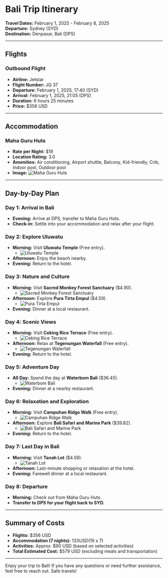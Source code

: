 # Bali Trip Itinerary

**Travel Dates:** February 1, 2025 - February 8, 2025  
**Departure:** Sydney (SYD)  
**Destination:** Denpasar, Bali (DPS)  

---

## Flights

### Outbound Flight
- **Airline:** Jetstar
- **Flight Number:** JQ 37
- **Departure:** February 1, 2025, 17:40 (SYD)
- **Arrival:** February 1, 2025, 21:05 (DPS)
- **Duration:** 6 hours 25 minutes
- **Price:** $356 USD

---

## Accommodation

### Maha Guru Huts
- **Rate per Night:** $19
- **Location Rating:** 3.0
- **Amenities:** Air conditioning, Airport shuttle, Balcony, Kid-friendly, Crib, Indoor pool, Outdoor pool
- **Image:** ![Maha Guru Huts](https://lh3.googleusercontent.com/proxy/siFpgmtL5YxclJXFuvR2sM4mL6MU1iKk9lBHziWFUVs6izvnW5LjNUVQ7FcftPx1ZgXtCgnGQKl4FmKLZ12B9KF53tqJOM8uHFSQSffrP6puLvaGUkuHNLt6AZNMEOh5nklDrGNgVEcJIK5RnoRFhplkCM-EQvE=s287-w287-h192-n-k-no-v1)

---

## Day-by-Day Plan

### Day 1: Arrival in Bali
- **Evening:** Arrive at DPS, transfer to Maha Guru Huts.
- **Check-in:** Settle into your accommodation and relax after your flight.

### Day 2: Explore Uluwatu
- **Morning:** Visit **Uluwatu Temple** (Free entry).
  - ![Uluwatu Temple](https://serpapi.com/searches/67858486058ae32c725a1839/images/9484a7934b4c9579de7f35f5988696ae666c8566328ce3f58483d863f2cacc04.jpeg)
- **Afternoon:** Enjoy the beach nearby.
- **Evening:** Return to the hotel.

### Day 3: Nature and Culture
- **Morning:** Visit **Sacred Monkey Forest Sanctuary** ($4.90).
  - ![Sacred Monkey Forest Sanctuary](https://serpapi.com/searches/67858486058ae32c725a1839/images/9484a7934b4c9579de7f35f5988696ae12e52ecd2de5d9d04edabde6d7962a70.jpeg)
- **Afternoon:** Explore **Pura Tirta Empul** ($4.59).
  - ![Pura Tirta Empul](https://serpapi.com/searches/67858486058ae32c725a1839/images/9484a7934b4c9579de7f35f5988696aec72ce9525463333648e63d7317d7951f.jpeg)
- **Evening:** Dinner at a local restaurant.

### Day 4: Scenic Views
- **Morning:** Visit **Ceking Rice Terrace** (Free entry).
  - ![Ceking Rice Terrace](https://serpapi.com/searches/67858486058ae32c725a1839/images/9484a7934b4c9579de7f35f5988696aefa8c1f49dbd3ae43f6f23709c4d82b77.jpeg)
- **Afternoon:** Relax at **Tegenungan Waterfall** (Free entry).
  - ![Tegenungan Waterfall](https://lh5.googleusercontent.com/p/AF1QipMMOY1HN-gsaf-qM8ISfj7HdXV-HpldhoSBBXwu=w148-h148-n-k-no)
- **Evening:** Return to the hotel.

### Day 5: Adventure Day
- **All Day:** Spend the day at **Waterbom Bali** ($36.45).
  - ![Waterbom Bali](https://lh5.googleusercontent.com/p/AF1QipNjAf4dYNhTuKZp1tZOET9xNTFJIE6f_KfeGJwb=w148-h148-n-k-no)
- **Evening:** Dinner at a nearby restaurant.

### Day 6: Relaxation and Exploration
- **Morning:** Visit **Campuhan Ridge Walk** (Free entry).
  - ![Campuhan Ridge Walk](https://lh5.googleusercontent.com/p/AF1QipM_gP0x0iWrfxE8u74QH5dFSbsNcTHaYIqqpUqv=w148-h148-n-k-no)
- **Afternoon:** Explore **Bali Safari and Marine Park** ($39.82).
  - ![Bali Safari and Marine Park](https://lh5.googleusercontent.com/p/AF1QipNgVYrqKXDxij62Pu7Oz4jslXJIbWXlSb5ZMiid=w148-h148-n-k-no)
- **Evening:** Return to the hotel.

### Day 7: Last Day in Bali
- **Morning:** Visit **Tanah Lot** ($4.59).
  - ![Tanah Lot](https://lh5.googleusercontent.com/p/AF1QipPDe_APMWicYiBHLZi7X30KpWsRypJ86wOJqDJr=w148-h148-n-k-no)
- **Afternoon:** Last-minute shopping or relaxation at the hotel.
- **Evening:** Farewell dinner at a local restaurant.

### Day 8: Departure
- **Morning:** Check out from Maha Guru Huts.
- **Transfer to DPS for your flight back to SYD.**

---

## Summary of Costs
- **Flights:** $356 USD
- **Accommodation (7 nights):** $133 USD ($19 x 7)
- **Activities:** Approx. $90 USD (based on selected activities)
- **Total Estimated Cost:** $579 USD (excluding meals and transportation)

---

Enjoy your trip to Bali! If you have any questions or need further assistance, feel free to reach out. Safe travels!